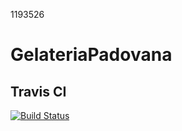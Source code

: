1193526
# GelateriaPadovana

## Travis CI

[![Build Status](https://travis-ci.com/Enos-game/Assigment-2.svg?branch=master)](https://travis-ci.com/Enos-game/Assigment-2)
